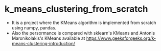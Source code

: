 # k_means_clustering_from_scratch
*  It is a project where the KMeans algorithm is implemented from scratch using numpy, pandas.
*  Also the persormance is compared with sklearn's KMeans and Antonis Maronikolakis's KMeans available at https://www.geeksforgeeks.org/k-means-clustering-introduction/
